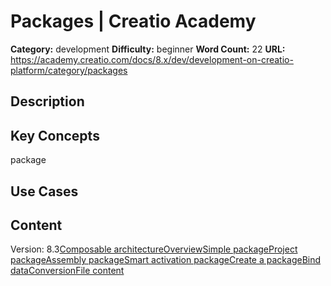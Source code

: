 # Packages | Creatio Academy

**Category:** development **Difficulty:** beginner **Word Count:** 22 **URL:**
https://academy.creatio.com/docs/8.x/dev/development-on-creatio-platform/category/packages

## Description

## Key Concepts

package

## Use Cases

## Content

Version:
8.3[Composable architecture](/docs/8.x/dev/development-on-creatio-platform/development-tools/packages/composable-architecture)[Overview](/docs/8.x/dev/development-on-creatio-platform/development-tools/packages/packages-overview)[Simple package](/docs/8.x/dev/development-on-creatio-platform/development-tools/packages/simple-package)[Project package](/docs/8.x/dev/development-on-creatio-platform/development-tools/packages/project-package)[Assembly package](/docs/8.x/dev/development-on-creatio-platform/development-tools/packages/assembly-package)[Smart activation package](/docs/8.x/dev/development-on-creatio-platform/development-tools/packages/automatically-activated-package)[Create a package](/docs/8.x/dev/development-on-creatio-platform/development-tools/packages/create-a-package)[Bind data](/docs/8.x/dev/development-on-creatio-platform/category/bind-data)[Conversion](/docs/8.x/dev/development-on-creatio-platform/development-tools/packages/package-conversion)[File content](/docs/8.x/dev/development-on-creatio-platform/category/file-content)

